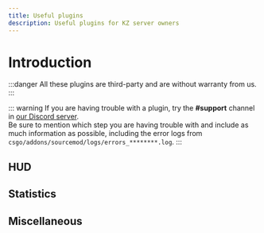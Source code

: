 ```yaml
---
title: Useful plugins
description: Useful plugins for KZ server owners
---
```


<script setup>
import Plugin from "../../components/Plugin.vue";
</script>

# Introduction

:::danger
All these plugins are third-party and are without warranty from us.
:::

::: warning
If you are having trouble with a plugin, try the **#support** channel in [our Discord server](https://discord.gg/csgokz).
<br>Be sure to mention which step you are having trouble with and include as much information as possible, including the error logs from `csgo/addons/sourcemod/logs/errors_********.log`.
:::

## HUD

<Plugin
  name="MovementHUD"
  author="Sikari"
  download="https://bitbucket.org/Sikarii/movementhud"
  description="A versatile SourceMod plugin providing customizable displays for player movement"
/>

<Plugin
  name="GOKZ Scoreboard Plugin"
  author="Ruto"
  :categories="['In KZTimer']"
  download="https://github.com/DevRuto/GOKZ-Scoreboard-Timer"
  description="Shows Time in Kills, Checkpoints in Assists, and Teleports in Deaths column in the CSGO scoreboard"
/>

## Statistics

<Plugin
  name="Distbug"
  author="GameChaos"
  :categories="['In GOKZ']"
  download="https://github.com/DevRuto/KZTimerRecorder"
  description="Gives you more details on your jumpstats as well as stats on failed jumps (failstats)"
/>

## Miscellaneous

<Plugin
  name="MapCrashFixer"
  author="Bot Benson"
  :categories="['Recommended']"
  download="https://forums.alliedmods.net/showthread.php?t=310542"
  description="Mostly fixes the issue where players experience their game crashing on map changes"
/>

<Plugin
  name="Console Cleaner"
  author="e54385991"
  :categories="['In GOKZ']"
  download="https://github.com/e54385991/console-cleaner"
  description="Gets rid of Datatable warnings spammed in the console"
/>

<Plugin
  name="Longjump Room Teleporter"
  author="Evan"
  download="https://github.com/EvanIMK/KZ-LJ-Teleport"
  description="Allows your players to teleport directly to the longjump room"
/>

<Plugin
  name="Zone Stopwatch"
  author="GameChaos"
  download="https://bitbucket.org/GameChaos/zone-stopwatch"
  description="Lets players create zones to check how fast different routes are"
/>

<Plugin
  name="GCMeasure"
  author="GameChaos"
  :categories="['In GOKZ']"
  download="https://bitbucket.org/GameChaos/gcmeasure"
  description="Enables players to measure distances between gaps as well as height differences"
/>

<Plugin
  name="Player Model Changer"
  author="GameChaos"
  download="https://bitbucket.org/GameChaos/player-model-changer"
  description="Allows you to use different player models"
/>

<Plugin
  name="Ruto Recorder"
  author="Ruto"
  download="https://github.com/DevRuto/KZTimerRecorder"
  description="Allows you to save GOKZ server record replays on your KZTimer server"
/>

<Plugin
  name="CSGO Particle Auto Precacher"
  author="Copypaste Slim, zer0k_z"
  :categories="['In KZTimer']"
  download="https://bitbucket.org/zer0k_z/csgo-particle-auto-precacher/downloads"
  description="Allows players to see custom particles on certain maps like bkz_apricity_v2 and others"
/>

<Plugin
  name="KZTierMapchooser"
  author="Kidev"
  download="https://forum.gokz.org/d/657-plugin-kztiermapchooser-map-tiers-displayed-in-votemap"
  description="A mapchooser that displays tiers next to maps in map votes"
/>
